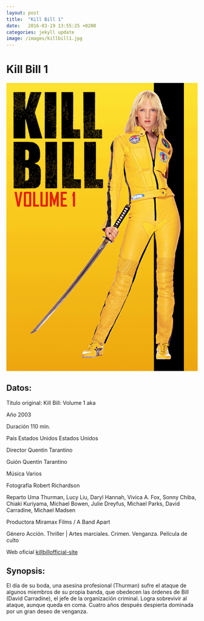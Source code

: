 ```yaml
---
layout: post
title:  "Kill Bill 1"
date:   2016-03-19 13:55:25 +0200
categories: jekyll update
image: /images/killbill1.jpg
---
```


# Kill Bill 1

![Portada](/images/killbill1.jpg)

## Datos:
Título original: Kill Bill: Volume 1 aka 

Año 2003

Duración 110 min.

País Estados Unidos Estados Unidos

Director  Quentin Tarantino 

Guión Quentin Tarantino

Música Varios

Fotografía Robert Richardson

Reparto Uma Thurman, Lucy Liu, Daryl Hannah, Vivica A. Fox, Sonny Chiba, 
Chiaki Kuriyama, Michael Bowen, Julie Dreyfus, Michael Parks, David 
Carradine, Michael Madsen 

Productora Miramax Films / A Band Apart

Género Acción. Thriller | Artes marciales. Crimen. Venganza. Película de culto 

Web oficial [killbillofficial-site]

## Synopsis:
El día de su boda, una asesina profesional (Thurman) sufre el ataque de 
algunos miembros de su propia banda, que obedecen las órdenes de Bill 
(David Carradine), el jefe de la organización criminal. Logra sobrevivir 
al ataque, aunque queda en coma. Cuatro años después despierta dominada 
por un gran deseo de venganza.


[killbillofficial-site]: http://www.kill-bill.com/
